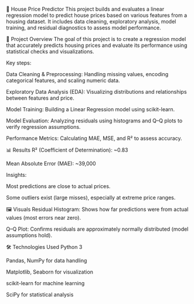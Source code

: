 🏡 House Price Predictor
This project builds and evaluates a linear regression model to predict house prices based on various features from a housing dataset. It includes data cleaning, exploratory analysis, model training, and residual diagnostics to assess model performance.

📂 Project Overview
The goal of this project is to create a regression model that accurately predicts housing prices and evaluate its performance using statistical checks and visualizations.

Key steps:

Data Cleaning & Preprocessing: Handling missing values, encoding categorical features, and scaling numeric data.

Exploratory Data Analysis (EDA): Visualizing distributions and relationships between features and price.

Model Training: Building a Linear Regression model using scikit-learn.

Model Evaluation: Analyzing residuals using histograms and Q–Q plots to verify regression assumptions.

Performance Metrics: Calculating MAE, MSE, and R² to assess accuracy.

📊 Results
R² (Coefficient of Determination): ~0.83

Mean Absolute Error (MAE): ~39,000

Insights:

Most predictions are close to actual prices.

Some outliers exist (large misses), especially at extreme price ranges.

🖼 Visuals
Residual Histogram: Shows how far predictions were from actual values (most errors near zero).

Q–Q Plot: Confirms residuals are approximately normally distributed (model assumptions hold).



🛠 Technologies Used
Python 3

Pandas, NumPy for data handling

Matplotlib, Seaborn for visualization

scikit-learn for machine learning

SciPy for statistical analysis


